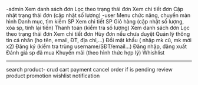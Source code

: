 -admin
Xem danh sách đơn
Lọc theo trạng thái đơn
Xem chi tiết đơn
Cập nhật trạng thái đơn (cập nhật số lượng)
-user
Menu chức năng, chuyển màn hình
Danh mục, tìm kiếm SP
Xem chi tiết SP
Giỏ hàng (cập nhật số lượng, xóa sp, tính lại tiền)
Thanh toán (kiểm tra số lượng)
Xem danh sách đơn
Lọc theo trạng thái đơn
Xem chi tiết đơn
Hủy đơn nếu chưa duyệt
Quản lý thông tin cá nhân (họ tên, email, ĐT, địa chỉ,…)
Đổi mật khẩu ( nhập mk cũ, mk mới x2)
Đăng ký (kiểm tra trùng username/SĐT/email...)
Đăng nhập, đăng xuất
Đánh giá sp đã mua
Khuyến mãi (theo hình thức hợp lý)
Whishlist

---

search product-
crud cart
payment
cancel order if is pending
review product
promotion
wishlist
notification
